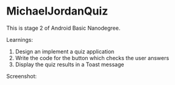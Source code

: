 # MichaelJordanQuiz

This is stage 2 of Android Basic Nanodegree.

Learnings:

1. Design an implement a quiz application
2. Write the code for the button which checks the user answers
3. Display the quiz results in a Toast message

Screenshot:

